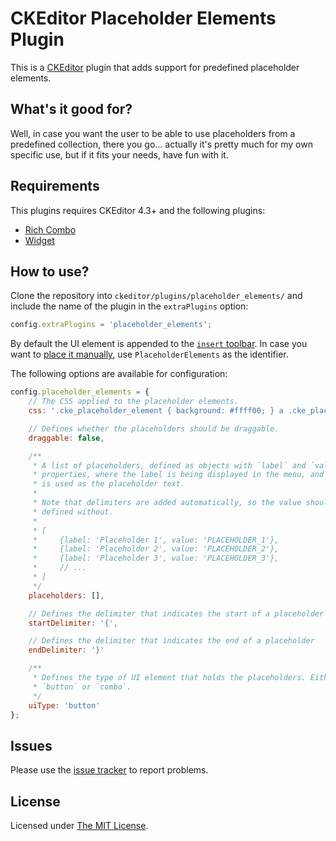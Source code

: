 # CKEditor Placeholder Elements Plugin

This is a [CKEditor](http://ckeditor.com/) plugin that adds support for predefined placeholder elements.


## What's it good for?

Well, in case you want the user to be able to use placeholders from a predefined collection, there you go...
actually it's pretty much for my own specific use, but if it fits your needs, have fun with it.


## Requirements

This plugins requires CKEditor 4.3+ and the following plugins:

* [Rich Combo](http://ckeditor.com/addon/richcombo)
* [Widget](http://ckeditor.com/addon/widget)


## How to use?

Clone the repository into `ckeditor/plugins/placeholder_elements/`  and include the name of the plugin in the
`extraPlugins` option:

```js
config.extraPlugins = 'placeholder_elements';
```

By default the UI element is appended to the [`insert` toolbar](http://docs.ckeditor.com/#!/guide/dev_toolbar).
In case you want to [place it manually](http://docs.ckeditor.com/#!/guide/dev_toolbar-section-%22item-by-item%22-configuration),
use `PlaceholderElements` as the identifier.

The following options are available for configuration:

```js
config.placeholder_elements = {
	// The CSS applied to the placeholder elements.
	css: '.cke_placeholder_element { background: #ffff00; } a .cke_placeholder_element { text-decoration: underline }',

	// Defines whether the placeholders should be draggable.
	draggable: false,

	/**
	 * A list of placeholders, defined as objects with `label` and `value`
	 * properties, where the label is being displayed in the menu, and value
	 * is used as the placeholder text.
	 *
	 * Note that delimiters are added automatically, so the value should be
	 * defined without.
	 *
	 * [
	 *     {label: 'Placeholder 1', value: 'PLACEHOLDER_1'},
	 *     {label: 'Placeholder 2', value: 'PLACEHOLDER_2'},
	 *     {label: 'Placeholder 3', value: 'PLACEHOLDER_3'},
	 *     // ...
	 * ]
	 */
	placeholders: [],

	// Defines the delimiter that indicates the start of a placeholder
	startDelimiter: '{',

	// Defines the delimiter that indicates the end of a placeholder
	endDelimiter: '}'

	/**
	 * Defines the type of UI element that holds the placeholders. Either
	 * `button` or `combo`.
	 */
	uiType: 'button'
};
```


## Issues

Please use the [issue tracker](https://github.com/ndm2/ckeditor-placeholder-elements/issues) to report problems.


## License

Licensed under [The MIT License](http://www.opensource.org/licenses/mit-license.php).